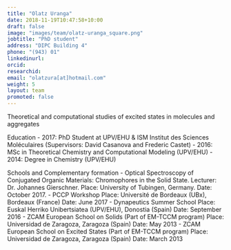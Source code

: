 ```yaml
---
title: "Olatz Uranga"
date: 2018-11-19T10:47:58+10:00
draft: false
image: "images/team/olatz-uranga_square.png"
jobtitle: "PhD student"
address: "DIPC Building 4"
phone: "(943) 01"
linkedinurl:
orcid:
researchid:
email: "olatzura[at]hotmail.com"
weight: 5
layout: team
promoted: false
---
```


Theoretical and computational studies of excited states in molecules and aggregates

Education
    - 2017: PhD Student at UPV/EHU & ISM Institut des Sciences Moléculaires
    (Supervisors: David Casanova and Frederic Castet)
    - 2016: MSc in Theoretical Chemistry and Computational Modeling (UPV/EHU)
    - 2014: Degree in Chemistry (UPV/EHU)

Schools and Complementary formation
    - Optical Spectroscopy of Conjugated Organic Materials: Chromophores in the Solid State.
    Lecturer: Dr. Johannes Gierschner.
    Place: University of Tubingen, Germany.
    Date: October 2017.
    - PCCP Workshop
    Place: Université de Bordeaux (UBx), Bordeaux (France)
    Date: June 2017
    - Dynapeutics Summer School
    Place: Euskal Herriko Unibertsiatea (UPV/EHU), Donostia (Spain)
    Date: September 2016
    - ZCAM European School on Solids (Part of EM-TCCM program)
    Place: Universidad de Zaragoza, Zaragoza (Spain)
    Date: May 2013
    - ZCAM European School on Excited States (Part of EM-TCCM program)
    Place: Universidad de Zaragoza, Zaragoza (Spain)
    Date: March 2013
